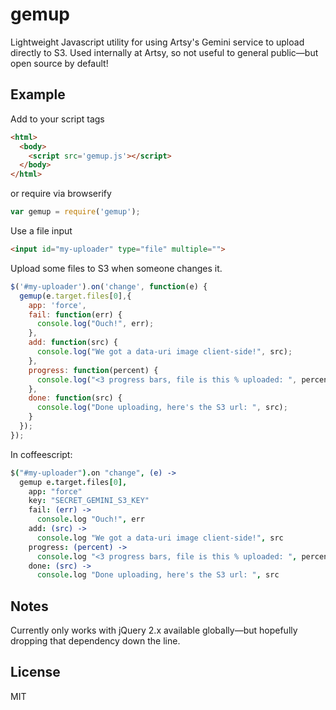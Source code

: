 # gemup

Lightweight Javascript utility for using Artsy's Gemini service to upload directly to S3. Used internally at Artsy, so not useful to general public—but open source by default!

## Example

Add to your script tags

````html
<html>
  <body>
    <script src='gemup.js'></script>
  </body>
</html>
````

or require via browserify

````javascript
var gemup = require('gemup');
````

Use a file input

````html
<input id="my-uploader" type="file" multiple="">
````

Upload some files to S3 when someone changes it.

````javascript
$('#my-uploader').on('change', function(e) {
  gemup(e.target.files[0],{
    app: 'force',
    fail: function(err) {
      console.log("Ouch!", err);
    },
    add: function(src) {
      console.log("We got a data-uri image client-side!", src);
    },
    progress: function(percent) {
      console.log("<3 progress bars, file is this % uploaded: ", percent);
    },
    done: function(src) {
      console.log("Done uploading, here's the S3 url: ", src);
    }
  });
});
````

In coffeescript:

````coffeescript
$("#my-uploader").on "change", (e) ->
  gemup e.target.files[0],
    app: "force"
    key: "SECRET_GEMINI_S3_KEY"
    fail: (err) ->
      console.log "Ouch!", err
    add: (src) ->
      console.log "We got a data-uri image client-side!", src
    progress: (percent) ->
      console.log "<3 progress bars, file is this % uploaded: ", percent
    done: (src) ->
      console.log "Done uploading, here's the S3 url: ", src
````

## Notes

Currently only works with jQuery 2.x available globally—but hopefully dropping that dependency down the line.

## License

MIT
